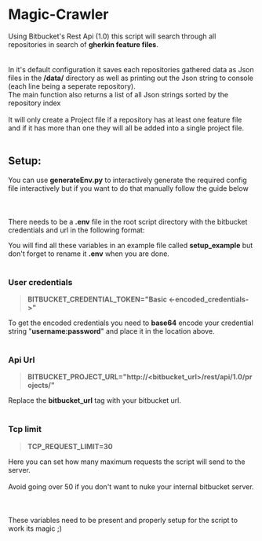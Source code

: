 # Magic-Crawler

Using Bitbucket's Rest Api (1.0) this script will search through all repositories in search of **gherkin feature files**.\
\
\
In it's default configuration it saves each repositories gathered data as Json files in the **/data/** directory as well as printing out the Json string to console
(each line being a seperate repository).\
The main function also returns a list of all Json strings sorted by the repository index\
\
It will only create a Project file if a repository has at least one feature file and if it has more than one they will all be added into a single project file.
<br/><br/>

## **Setup:**

You can use **generateEnv.py** to interactively generate the required config file interactively but if you want to do that manually follow the guide below
<br/><br/><br/><br/>
There needs to be a **.env** file in the root script directory with the bitbucket credentials and url in the following format:

You will find all these variables in an example file called **setup_example**
but don't forget to rename it **.env** when you are done.
<br/><br/>

### **User credentials**

>**BITBUCKET_CREDENTIAL_TOKEN="Basic <-encoded_credentials->"**

To get the encoded credentials you need to **base64** encode your credential string "**username:password**" and place it in the location above.
<br/><br/>

### **Api Url**

>**BITBUCKET_PROJECT_URL="http://<bitbucket_url>/rest/api/1.0/projects/"**

Replace the **bitbucket_url** tag with your bitbucket url.
<br/><br/>

### **Tcp limit**

>**TCP_REQUEST_LIMIT=30**

Here you can set how many maximum requests the script will send to the server.\
\
Avoid going over 50 if you don't want to nuke your internal bitbucket server.\
\
\
\
These variables need to be present and properly setup for the script to work its magic ;)
